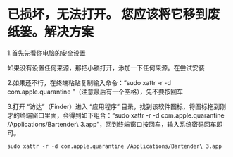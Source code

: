 # 已损坏，无法打开。 您应该将它移到废纸篓。解决方案

1.首先先看你电脑的安全设置

如果没有设置任何来源，那把小锁打开，添加一下任何来源。在尝试安装

2.如果还不行，在终端粘贴复制输入命令：“sudo xattr -r -d com.apple.quarantine ”（注意最后有一个空格），先不要按回车

3.打开 “访达”（Finder）进入 “应用程序” 目录，找到该软件图标，将图标拖到刚才的终端窗口里面，会得到如下组合：“sudo xattr -r -d com.apple.quarantine /Applications/Bartender\ 3.app”，回到终端窗口按回车，输入系统密码回车即可。

```
sudo xattr -r -d com.apple.quarantine /Applications/Bartender\ 3.app
```

